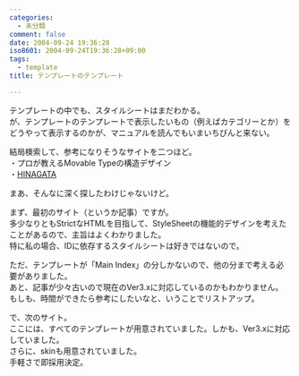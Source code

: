 ```yaml
---
categories:
  - 未分類
comment: false
date: 2004-09-24 19:36:28
iso8601: 2004-09-24T19:36:28+09:00
tags:
  - template
title: テンプレートのテンプレート

---
```


<div class="entry-body">
  <p>テンプレートの中でも、スタイルシートはまだわかる。<br />
    が、テンプレートのテンプレートで表示したいもの（例えばカテゴリーとか）をどうやって表示するのかが、マニュアルを読んでもいまいちぴんと来ない。</p>

  <p>結局検索して、参考になりそうなサイトを二つほど。<br />
    ・プロが教えるMovable Typeの構造デザイン<br />
    ・<a href="http://hinagata.biz/">HINAGATA</a></p>

  <p>まあ、そんなに深く探したわけじゃないけど。</p>

  <p>まず、最初のサイト（というか記事）ですが。<br />
    多少なりともStrictなHTMLを目指して、StyleSheetの機能的デザインを考えたことがあるので、主旨はよくわかりました。<br />
    特に私の場合、IDに依存するスタイルシートは好きではないので。</p>

  <p>ただ、テンプレートが「Main Index」の分しかないので、他の分まで考える必要がありました。<br />
    あと、記事が少々古いので現在のVer3.xに対応しているのかもわかりません。<br />
    もしも、時間ができたら参考にしたいなと、いうことでリストアップ。</p>

  <p>で、次のサイト。<br />
    ここには、すべてのテンプレートが用意されていました。しかも、Ver3.xに対応していました。<br />
    さらに、skinも用意されていました。<br />
    手軽さで即採用決定。</p>
</div>
